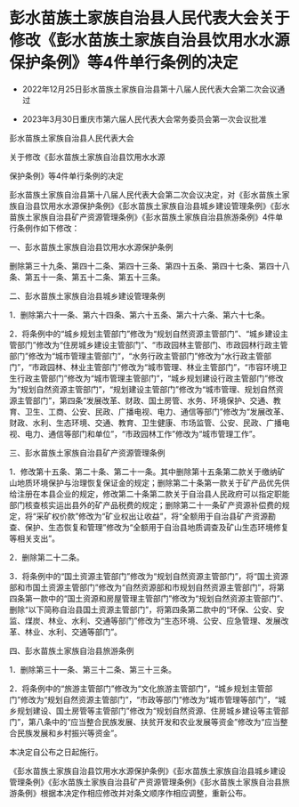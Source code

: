 # 彭水苗族土家族自治县人民代表大会关于修改《彭水苗族土家族自治县饮用水水源保护条例》等4件单行条例的决定

- 2022年12月25日彭水苗族土家族自治县第十八届人民代表大会第二次会议通过

- 2023年3月30日重庆市第六届人民代表大会常务委员会第一次会议批准

<!-- INFO END -->

彭水苗族土家族自治县人民代表大会

关于修改《彭水苗族土家族自治县饮用水水源

保护条例》等4件单行条例的决定

彭水苗族土家族自治县第十八届人民代表大会第二次会议决定，对《彭水苗族土家族自治县饮用水水源保护条例》《彭水苗族土家族自治县城乡建设管理条例》《彭水苗族土家族自治县矿产资源管理条例》《彭水苗族土家族自治县旅游条例》4件单行条例作如下修改：

一、彭水苗族土家族自治县饮用水水源保护条例

删除第三十九条、第四十二条、第四十三条、第四十五条、第四十七条、第四十八条、第五十一条、第五十二条、第五十三条。

二、彭水苗族土家族自治县城乡建设管理条例

1．删除第六十一条、第六十四条、第六十五条、第六十六条、第六十七条。

2．将条例中的“城乡规划主管部门”修改为“规划自然资源主管部门”、“城乡建设主管部门”修改为“住房城乡建设主管部门”、“市政园林主管部门、市政园林行政主管部门”修改为“城市管理主管部门”，“水务行政主管部门”修改为“水行政主管部门”，“市政园林、林业主管部门”修改为“城市管理、林业主管部门”，“市容环境卫生行政主管部门”修改为“城市管理主管部门”，“城乡规划建设行政主管部门”修改为“规划自然资源主管部门”，“规划建设主管部门”修改为“城市管理、规划自然资源主管部门”，第四条“发展改革、财政、国土房管、水务、环境保护、交通、教育、卫生、工商、公安、民政、广播电视、电力、通信等部门”修改为“发展改革、财政、水利、生态环境、交通、教育、卫生健康、市场监管、公安、民政、广播电视、电力、通信等部门和单位”，“市政园林工作”修改为“城市管理工作”。

三、彭水苗族土家族自治县矿产资源管理条例

1．修改第十五条、第二十条、第二十一条。其中删除第十五条第二款关于缴纳矿山地质环境保护与治理恢复保证金的规定；删除第二十条第一款关于矿产品优先供给注册在本县企业的规定，修改第二十条第二款关于自治县人民政府可以指定职能部门核查核实运出县外的矿产品税费的规定；删除第二十一条矿产资源补偿费的规定，将“采矿权价款”修改为“矿业权出让收益”，将“全额用于自治县矿产资源勘查、保护、生态恢复和管理”修改为“全额用于自治县地质调查及矿山生态环境修复等相关支出”。

2．删除第二十二条。

3．将条例中的“国土资源主管部门”修改为“规划自然资源主管部门”，将“国土资源部和市国土资源主管部门”修改为“自然资源部和市规划自然资源主管部门”，将第四条第一款中的“国土资源和房屋管理主管部门”修改为“规划自然资源主管部门”、删除“以下简称自治县国土资源主管部门”，将第四条第二款中的“环保、公安、安监、煤炭、林业、水利、交通等部门”修改为“生态环境、公安、应急管理、发展改革、林业、水利、交通等部门”。

四、彭水苗族土家族自治县旅游条例

1．删除第三十一条、第三十二条、第三十三条。

2．将条例中的“旅游主管部门”修改为“文化旅游主管部门”，“城乡规划主管部门”修改为“规划自然资源主管部门”，“市政等部门”修改为“城市管理等部门”，“城乡规划建设、国土房管等主管部门”修改为“规划自然资源、住房城乡建设等主管部门”，第八条中的“应当整合民族发展、扶贫开发和农业发展等资金”修改为“应当整合民族发展和乡村振兴等资金”。

本决定自公布之日起施行。

《彭水苗族土家族自治县饮用水水源保护条例》《彭水苗族土家族自治县城乡建设管理条例》《彭水苗族土家族自治县矿产资源管理条例》《彭水苗族土家族自治县旅游条例》根据本决定作相应修改并对条文顺序作相应调整，重新公布。
